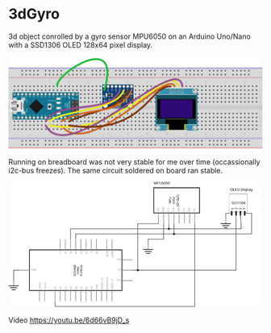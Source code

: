 # 3dGyro
3d object conrolled by a gyro sensor MPU6050 on an Arduino Uno/Nano with a SSD1306 OLED 128x64 pixel display.

![breadboard](/assets/images/Breadboard.svg) 

Running on breadboard was not very stable for me over time (occassionally i2c-bus freezes). The same circuit soldered on board ran stable.

![schema](/assets/images/Schema.svg) 

Video https://youtu.be/6d66vB9jD_s
